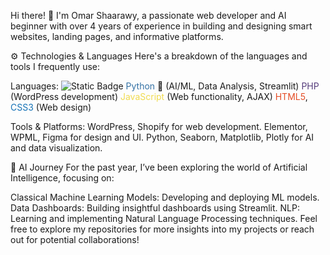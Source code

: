 Hi there! 👋 I'm Omar Shaarawy, a passionate web developer and AI beginner with over 4 years of experience in building and designing smart websites, landing pages, and informative platforms.


⚙️ Technologies & Languages
Here's a breakdown of the languages and tools I frequently use:

Languages:
![Static Badge](https://img.shields.io/badge/Python-%233572A5)
<span style="color:#3572A5">Python</span> 🐍 (AI/ML, Data Analysis, Streamlit)
<span style="color:#563D7C">PHP</span> (WordPress development)
<span style="color:#F0DB4F">JavaScript</span> (Web functionality, AJAX)
<span style="color:#E44D26">HTML5</span>, <span style="color:#1572B6">CSS3</span> (Web design)

Tools & Platforms:
WordPress, Shopify for web development.
Elementor, WPML, Figma for design and UI.
Python, Seaborn, Matplotlib, Plotly for AI and data visualization.

🚀 AI Journey
For the past year, I’ve been exploring the world of Artificial Intelligence, focusing on:

Classical Machine Learning Models: Developing and deploying ML models.
Data Dashboards: Building insightful dashboards using Streamlit.
NLP: Learning and implementing Natural Language Processing techniques.
Feel free to explore my repositories for more insights into my projects or reach out for potential collaborations!
